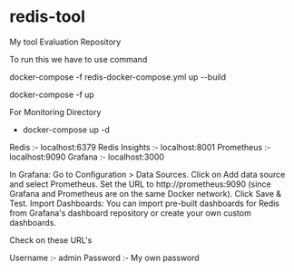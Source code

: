 # redis-tool
My tool Evaluation Repository

To run this we have to use command 

docker-compose -f redis-docker-compose.yml up --build

docker-compose -f <name of the file> up 

For Monitoring Directory 
- docker-compose up -d

Redis :- localhost:6379
Redis Insights :- localhost:8001
Prometheus :- localhost:9090
Grafana :- localhost:3000


In Grafana:
Go to Configuration > Data Sources.
Click on Add data source and select Prometheus.
Set the URL to http://prometheus:9090 (since Grafana and Prometheus are on the same Docker network).
Click Save & Test.
Import Dashboards: You can import pre-built dashboards for Redis from Grafana's dashboard repository or create your own custom dashboards.

Check on these URL's 

Username :- admin
Password :- My own password
